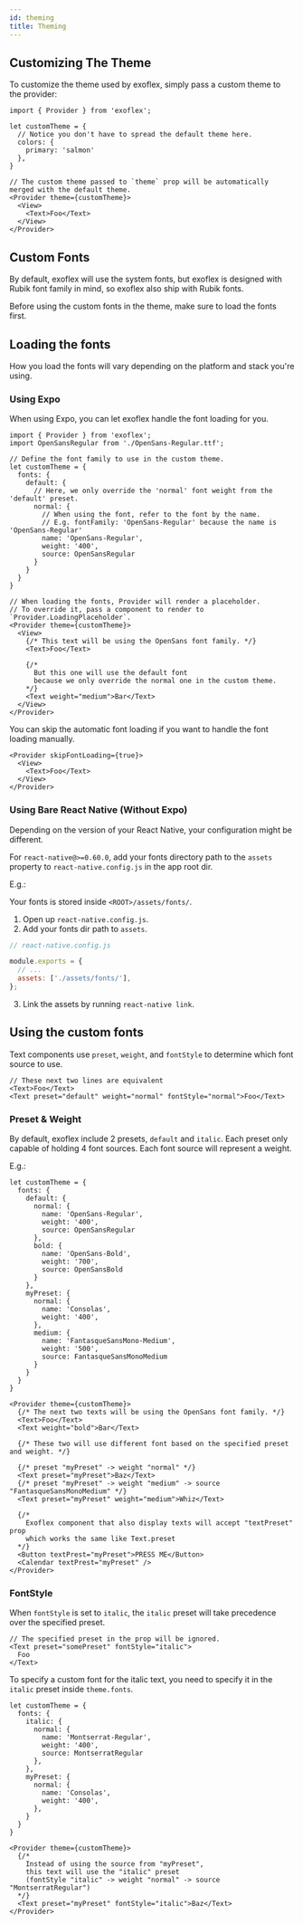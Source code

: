 ```yaml
---
id: theming
title: Theming
---
```


## Customizing The Theme

To customize the theme used by exoflex, simply pass a custom theme to the provider:

```tsx
import { Provider } from 'exoflex';

let customTheme = {
  // Notice you don't have to spread the default theme here.
  colors: {
    primary: 'salmon'
  },
}

// The custom theme passed to `theme` prop will be automatically merged with the default theme.
<Provider theme={customTheme}>
  <View>
    <Text>Foo</Text>
  </View>
</Provider>
```

## Custom Fonts

By default, exoflex will use the system fonts, but exoflex is designed with Rubik font family in mind, so exoflex also ship with Rubik fonts.

Before using the custom fonts in the theme, make sure to load the fonts first.

## Loading the fonts

How you load the fonts will vary depending on the platform and stack you're using.

### Using Expo

When using Expo, you can let exoflex handle the font loading for you.

```tsx
import { Provider } from 'exoflex';
import OpenSansRegular from './OpenSans-Regular.ttf';

// Define the font family to use in the custom theme.
let customTheme = {
  fonts: {
    default: {
      // Here, we only override the 'normal' font weight from the 'default' preset.
      normal: {
        // When using the font, refer to the font by the name.
        // E.g. fontFamily: 'OpenSans-Regular' because the name is 'OpenSans-Regular'
        name: 'OpenSans-Regular',
        weight: '400',
        source: OpenSansRegular
      }
    }
  }
}

// When loading the fonts, Provider will render a placeholder.
// To override it, pass a component to render to `Provider.LoadingPlaceholder`.
<Provider theme={customTheme}>
  <View>
    {/* This text will be using the OpenSans font family. */}
    <Text>Foo</Text>

    {/*
      But this one will use the default font
      because we only override the normal one in the custom theme.
    */}
    <Text weight="medium">Bar</Text>
  </View>
</Provider>
```

You can skip the automatic font loading if you want to handle the font loading manually.

```tsx
<Provider skipFontLoading={true}>
  <View>
    <Text>Foo</Text>
  </View>
</Provider>
```

### Using Bare React Native (Without Expo)

Depending on the version of your React Native, your configuration might be different.

For `react-native@>=0.60.0`, add your fonts directory path to the `assets` property to `react-native.config.js` in the app root dir.

E.g.:

Your fonts is stored inside `<ROOT>/assets/fonts/`.

1. Open up `react-native.config.js`.
2. Add your fonts dir path to `assets`.

```js
// react-native.config.js

module.exports = {
  // ...
  assets: ['./assets/fonts/'],
};
```

3. Link the assets by running `react-native link`.

## Using the custom fonts

Text components use `preset`, `weight`, and `fontStyle` to determine which font source to use.

```tsx
// These next two lines are equivalent
<Text>Foo</Text>
<Text preset="default" weight="normal" fontStyle="normal">Foo</Text>
```

### Preset & Weight

By default, exoflex include 2 presets, `default` and `italic`.
Each preset only capable of holding 4 font sources.
Each font source will represent a weight.

E.g.:

```tsx
let customTheme = {
  fonts: {
    default: {
      normal: {
        name: 'OpenSans-Regular',
        weight: '400',
        source: OpenSansRegular
      },
      bold: {
        name: 'OpenSans-Bold',
        weight: '700',
        source: OpenSansBold
      }
    },
    myPreset: {
      normal: {
        name: 'Consolas',
        weight: '400',
      },
      medium: {
        name: 'FantasqueSansMono-Medium',
        weight: '500',
        source: FantasqueSansMonoMedium
      }
    }
  }
}

<Provider theme={customTheme}>
  {/* The next two texts will be using the OpenSans font family. */}
  <Text>Foo</Text>
  <Text weight="bold">Bar</Text>

  {/* These two will use different font based on the specified preset and weight. */}

  {/* preset "myPreset" -> weight "normal" */}
  <Text preset="myPreset">Baz</Text>
  {/* preset "myPreset" -> weight "medium" -> source "FantasqueSansMonoMedium" */}
  <Text preset="myPreset" weight="medium">Whiz</Text>

  {/*
    Exoflex component that also display texts will accept "textPreset" prop
    which works the same like Text.preset
  */}
  <Button textPrest="myPreset">PRESS ME</Button>
  <Calendar textPrest="myPreset" />
</Provider>
```

### FontStyle

When `fontStyle` is set to `italic`, the `italic` preset will take precedence over the specified preset.

```tsx
// The specified preset in the prop will be ignored.
<Text preset="somePreset" fontStyle="italic">
  Foo
</Text>
```

To specify a custom font for the italic text, you need to specify it in the `italic` preset inside `theme.fonts`.

```tsx
let customTheme = {
  fonts: {
    italic: {
      normal: {
        name: 'Montserrat-Regular',
        weight: '400',
        source: MontserratRegular
      },
    },
    myPreset: {
      normal: {
        name: 'Consolas',
        weight: '400',
      },
    }
  }
}

<Provider theme={customTheme}>
  {/*
    Instead of using the source from "myPreset",
    this text will use the "italic" preset
    (fontStyle "italic" -> weight "normal" -> source "MontserratRegular")
  */}
  <Text preset="myPreset" fontStyle="italic">Baz</Text>
</Provider>
```
